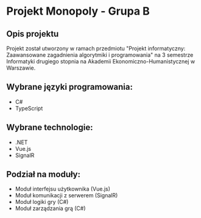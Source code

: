 # Projekt Monopoly - Grupa B
## Opis projektu
Projekt został utworzony w ramach przedmiotu "Projekt informatyczny: Zaawansowane zagadnienia algorytmiki i programowania" na 3 semestrze Informatyki drugiego stopnia na Akademii Ekonomiczno-Humanistycznej w Warszawie.

## Wybrane języki programowania:
- C#
- TypeScript

## Wybrane technologie:
- .NET
- Vue.js
- SignalR

## Podział na moduły:
- Moduł interfejsu użytkownika (Vue.js)
- Moduł komunikacji z serwerem (SignalR)
- Moduł logiki gry (C#)
- Moduł zarządzania grą (C#)
